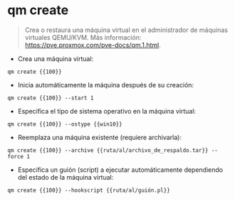 # qm create

> Crea o restaura una máquina virtual en el administrador de máquinas virtuales QEMU/KVM.
> Más información: <https://pve.proxmox.com/pve-docs/qm.1.html>.

- Crea una máquina virtual:

`qm create {{100}}`

- Inicia automáticamente la máquina después de su creación:

`qm create {{100}} --start 1`

- Especifica el tipo de sistema operativo en la máquina virtual:

`qm create {{100}} --ostype {{win10}}`

- Reemplaza una máquina existente (requiere archivarla):

`qm create {{100}} --archive {{ruta/al/archivo_de_respaldo.tar}} --force 1`

- Especifica un guión (script) a ejecutar automáticamente dependiendo del estado de la máquina virtual:

`qm create {{100}} --hookscript {{ruta/al/guión.pl}}`

